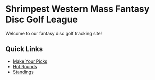 # Shrimpest Western Mass Fantasy Disc Golf League

Welcome to our fantasy disc golf tracking site!

## Quick Links
- [Make Your Picks](#)
- [Hot Rounds](#)
- [Standings](#)

